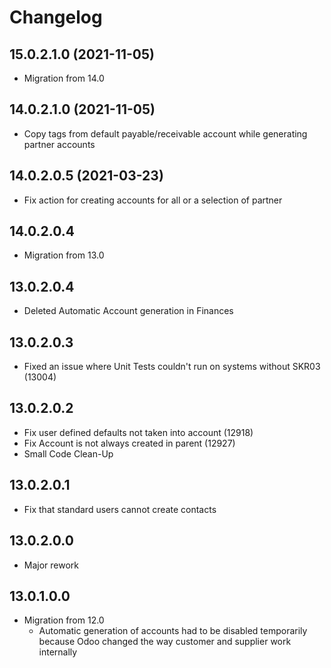 # Changelog

## 15.0.2.1.0 (2021-11-05)
* Migration from 14.0

## 14.0.2.1.0 (2021-11-05)
* Copy tags from default payable/receivable account while generating partner accounts

## 14.0.2.0.5 (2021-03-23)
* Fix action for creating accounts for all or a selection of partner

## 14.0.2.0.4
* Migration from 13.0

## 13.0.2.0.4
* Deleted Automatic Account generation in Finances

## 13.0.2.0.3
* Fixed an issue where Unit Tests couldn't run on systems without SKR03 (13004)

## 13.0.2.0.2
* Fix user defined defaults not taken into account (12918)
* Fix Account is not always created in parent (12927)
* Small Code Clean-Up

## 13.0.2.0.1
* Fix that standard users cannot create contacts

## 13.0.2.0.0
* Major rework

## 13.0.1.0.0
* Migration from 12.0
   * Automatic generation of accounts had to be disabled temporarily because
     Odoo changed the way customer and supplier work internally
